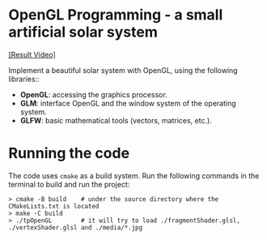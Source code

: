 # OpenGL Programming - a small artificial solar system

[[Result Video]](https://github.com/llada60/Artificial-Solar-System/blob/main/media/result.mp4)



Implement a beautiful solar system with OpenGL, using the following libraries::
- **OpenGL**: accessing the graphics processor.
- **GLM**: interface OpenGL and the window system of the operating system.
- **GLFW**: basic mathematical tools (vectors, matrices, etc.).

# Running the code

The code uses `cmake` as a build system. Run the following commands in the terminal to build and run the project:

```
> cmake -B build    # under the source directory where the CMakeLists.txt is located
> make -C build
> ./tpOpenGL        # it will try to load ./fragmentShader.glsl, ./vertexShader.glsl and ./media/*.jpg
```
